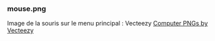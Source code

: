 ### mouse.png
Image de la souris sur le menu principal : Vecteezy <a href="https://www.vecteezy.com/free-png/computer">Computer PNGs by Vecteezy</a>
